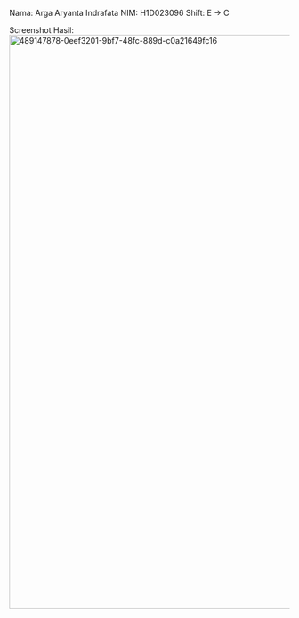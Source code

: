 Nama: Arga Aryanta Indrafata
NIM: H1D023096
Shift: E -> C

Screenshot Hasil:
<img width="717" height="1030" alt="489147878-0eef3201-9bf7-48fc-889d-c0a21649fc16" src="https://github.com/user-attachments/assets/0044c978-f92b-434c-b0eb-f726ee6c7afe" />
